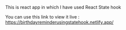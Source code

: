 This is react app in which I have used React State hook

You can use this link to view it live : https://birthdayreminderusingstatehook.netlify.app/

